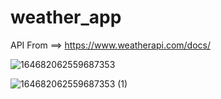 # weather_app

API From ==> https://www.weatherapi.com/docs/


![164682062559687353](https://user-images.githubusercontent.com/85505451/157421246-3733845e-52ae-47cc-ad3a-8d734fb37fda.png)

![164682062559687353 (1)](https://user-images.githubusercontent.com/85505451/157421261-18be59ab-17b1-4b72-a8e0-5682d00f33a4.png)
